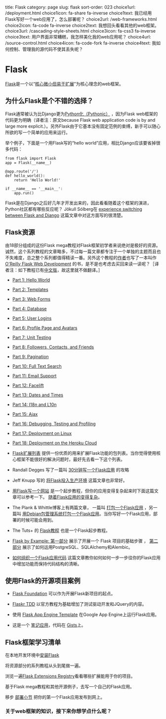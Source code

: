 title: Flask
category: page
slug: flask
sort-order: 023
choice1url: /deployment.html
choice1icon: fa-share fa-inverse
choice1text: 我已经用Flask写好一个web应用了，怎么部署呢？
choice2url: /web-frameworks.html
choice2icon: fa-code fa-inverse
choice2text: 我想回头看看其他的web框架。
choice3url: /cascading-style-sheets.html
choice3icon: fa-css3 fa-inverse
choice3text: 用户界面非常糟糕，我怎样美化我的web应用呢？
choice4url: /source-control.html
choice4icon: fa-code-fork fa-inverse
choice4text: 我如何控制、管理我的源代码不使其丢失呢？


# Flask
[Flask](http://flask.pocoo.org/)是一个以“[核心微小但易于扩展](http://flask.pocoo.org/docs/design/)”为核心理念的web框架。

## 为什么Flask是个不错的选择？

Flask通常被认为比Django更为[Python化（Pythonic）](http://stackoverflow.com/questions/58968/what-defines-pythonian-or-pythonic) ，因为Flask web框架的代码更为明确（译者注：原文because Flask web application code is by and large more explicit.）。另外Flask由于它基本没有固定范例的束缚，新手可以随心所欲的写一个简单的应用来运行。

举个例子，下面是一个用Flask写的“hello world”应用，相比Django应该要省掉很多代码：

    from flask import Flask
    app = Flask(__name__)

    @app.route('/')
    def hello_world():
        return 'Hello World!'

    if __name__ == '__main__':
        app.run()

Flask是在Django之后好几年才开发出来的，因此看看随着这个框架的演进，Python社区都有哪些反应呢？
Jökull Sólberg在 [experience switching between Flask and Django](http://jokull.calepin.co/my-flask-to-django-experience.html) 这篇文章中对这方面写的很清楚。

## Flask资源
由18部分组成的这份Flask mega教程对Flask框架初学者来说绝对是极好的资源。诚然，这个系列教程的文章略多，不过每一篇文章都专注于一个单独的主题而且也不失难度，总之整个系列都值得精读一番。另外这个教程的[作者](https://twitter.com/miguelgrinberg)也写了一本叫作 [O'Reilly Flask Web Development](http://shop.oreilly.com/product/0636920031116.do) 的书，是不是也考虑去买回来读一读呢？［译者注：如下教程已有[中文版](http://www.pythondoc.com/flask-mega-tutorial/index.html)，故这里就不做翻译。］

  * [Part 1: Hello World](http://blog.miguelgrinberg.com/post/the-flask-mega-tutorial-part-i-hello-world)
  * [Part 2: Templates](http://blog.miguelgrinberg.com/post/the-flask-mega-tutorial-part-ii-templates)
  * [Part 3: Web Forms](http://blog.miguelgrinberg.com/post/the-flask-mega-tutorial-part-iii-web-forms)
  * [Part 4: Database](http://blog.miguelgrinberg.com/post/the-flask-mega-tutorial-part-iv-database)
  * [Part 5: User Logins](http://blog.miguelgrinberg.com/post/the-flask-mega-tutorial-part-v-user-logins)
  * [Part 6: Profile Page and Avatars](http://blog.miguelgrinberg.com/post/the-flask-mega-tutorial-part-vi-profile-page-and-avatars)
  * [Part 7: Unit Testing](http://blog.miguelgrinberg.com/post/the-flask-mega-tutorial-part-vii-unit-testing)
  * [Part 8: Followers, Contacts, and Friends](http://blog.miguelgrinberg.com/post/the-flask-mega-tutorial-part-viii-followers-contacts-and-friends)
  * [Part 9: Pagination](http://blog.miguelgrinberg.com/post/the-flask-mega-tutorial-part-ix-pagination)
  * [Part 10: Full Text Search](http://blog.miguelgrinberg.com/post/the-flask-mega-tutorial-part-x-full-text-search)
  * [Part 11: Email Support](http://blog.miguelgrinberg.com/post/the-flask-mega-tutorial-part-xi-email-support)
  * [Part 12: Facelift](http://blog.miguelgrinberg.com/post/the-flask-mega-tutorial-part-xii-facelift)
  * [Part 13: Dates and Times](http://blog.miguelgrinberg.com/post/the-flask-mega-tutorial-part-xiii-dates-and-times)
  * [Part 14: I18n and L10n](http://blog.miguelgrinberg.com/post/the-flask-mega-tutorial-part-xiv-i18n-and-l10n)
  * [Part 15: Ajax](http://blog.miguelgrinberg.com/post/the-flask-mega-tutorial-part-xv-ajax)
  * [Part 16: Debugging, Testing and Profiling](http://blog.miguelgrinberg.com/post/the-flask-mega-tutorial-part-xvi-debugging-testing-and-profiling)
  * [Part 17: Deployment on Linux](http://blog.miguelgrinberg.com/post/the-flask-mega-tutorial-part-xvii-deployment-on-linux-even-on-the-raspberry-pi)
  * [Part 18: Deployment on the Heroku Cloud](http://blog.miguelgrinberg.com/post/the-flask-mega-tutorial-part-xviii-deployment-on-the-heroku-cloud)

* [Flask扩展列表](http://flask.pocoo.org/extensions/) 提供一份优质的用来扩展Flask功能的包列表。当你觉得使用核心框架不能很好的解决问题时，最好先去看一下这个列表。

* Randall Degges 写了一篇叫
  [30分钟写一个Flask应用](https://stormpath.com/blog/build-a-flask-app-in-30-minutes/) 的攻略

* Jeff Knupp 写的 [将Flask投入生产环境](http://www.jeffknupp.com/blog/2014/01/29/productionizing-a-flask-application/) 这篇文章也非常好。

* [用Flask写一个网站](http://maximebf.com/blog/2012/10/building-websites-in-python-with-flask/#.U06EZ-ZdW4J) 是一个起步教程，但你的应用变得复杂起来时下面这篇文章可以参考一下。
  [随着Flask应用的变得复杂](http://maximebf.com/blog/2012/11/getting-bigger-with-flask/)。


* The Plank & Whittle博客上有两篇文章， 一篇叫 
  [打包一个Flask应用](http://www.plankandwhittle.com/packaging-a-flask-web-app/) ，另一篇叫
  [用Debian包管理系统打包一个Flask应用](http://www.plankandwhittle.com/packaging-a-flask-app-in-a-debian-package/)。当你写好一个Flask应用，部署的时候可能会用到。

* The Tuts+ 的 [Flask教程](http://code.tutsplus.com/tutorials/an-introduction-to-pythons-flask-framework--net-28822) 也是一个Flask起步教程。

* [Flask by Example: 第一部分](http://www.realpython.com/blog/python/flask-by-example-part-1-project-setup/) 展示了开展一个 Flask 项目的基础步骤 ，
  [第二部分](http://www.realpython.com/blog/flask-by-example-part-2-postgres-sqlalchemy-and-alembic/) 展示了如何运用PostgreSQL、SQLAlchemy和Alembic。

* [如何组织一个Flask应用代码](https://www.digitalocean.com/community/articles/how-to-structure-large-flask-applications) 这篇文章教你如何如何一步一步往你的Flask应用中增加功能而保持代码结构的清晰。

## 使用Flask的开源项目案例
* [Flask Foundation](https://github.com/JackStouffer/Flask-Foundation) 可以作为开展Flask新项目的起点。

* [Flaskr TDD](https://github.com/mjhea0/flaskr-tdd) 以官方教程为基础增加了测试驱动开发和JQuery的内容。

* 使用 [Flask App Engine Template](https://github.com/kamalgill/flask-appengine-template)
  在Google App Engine上运行Flask应用。

* 这是一个 
  [笔记应用](http://charlesleifer.com/blog/saturday-morning-hack-a-little-note-taking-app-with-flask/)，代码在
  [Gists](https://gist.github.com/coleifer/632d3c9aa6b2ea519384)上。


## Flask框架学习清单
<i class="fa fa-check-square-o"></i> 
在本地开发环境中[安装Flask](http://flask.pocoo.org/docs/installation/)

<i class="fa fa-check-square-o"></i> 
将资源部分的系列教程从头到尾做一遍。
 
<i class="fa fa-check-square-o"></i> 
浏览一遍[Flask Extensions Registry](http://flask.pocoo.org/extensions/)看看哪些扩展能用于你的项目。

<i class="fa fa-check-square-o"></i> 
基于Flask mega教程和其他开源例子，去写一个自己的Flask应用。 

<i class="fa fa-check-square-o"></i> 
移步 [部署小节](/deployment.html) 把你的第一个Flask应用发布到网上。

### 关于web框架的知识，接下来你想学点什么呢？
